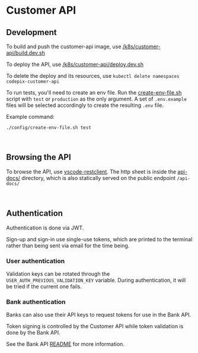 # Customer API

## Development

To build and push the customer-api image, use [/k8s/customer-api/build.dev.sh](../k8s/customer-api/build.dev.sh)

To deploy the API, use [/k8s/customer-api/deploy.dev.sh](../k8s/customer-api/deploy.dev.sh)

To delete the deploy and its resources, use `kubectl delete namespaces codepix-customer-api`

To run tests, you'll need to create an env file. Run the [create-env-file.sh](./config/create-env-file.sh) script with `test` or `production` as the only argument. A set of `.env.example` files will be selected accordingly to create the resulting `.env` file.

Example command: 
```
./config/create-env-file.sh test
```

<br>

## Browsing the API

To browse the API, use [vscode-restclient](https://github.com/Huachao/vscode-restclient). The http sheet is inside the [api-docs/](api-docs/vscode-rest-client.http) directory, which is also statically served on the public endpoint `/api-docs/`

<br>

## Authentication

Authentication is done via JWT.

Sign-up and sign-in use single-use tokens, which are printed to the terminal rather than being sent via email for the time being.

### User authentication

Validation keys can be rotated through the `USER_AUTH_PREVIOUS_VALIDATION_KEY` variable. During authentication, it will be tried if the current one fails.

### Bank authentication

Banks can also use their API keys to request tokens for use in the Bank API.

Token signing is controlled by the Customer API while token validation is done by the Bank API.

See the Bank API [README](../bank-api/README.md#authentication) for more information.
